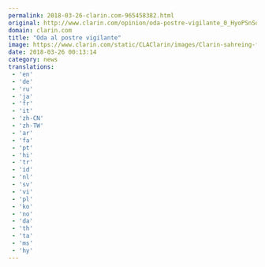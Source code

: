 ```yaml
---
permalink: 2018-03-26-clarin.com-965458382.html
original: http://www.clarin.com/opinion/oda-postre-vigilante_0_HyoPSnSqG.html
domain: clarin.com
title: "Oda al postre vigilante"
image: https://www.clarin.com/static/CLAClarin/images/Clarin-sahreing-fbk.jpg
date: 2018-03-26 00:13:14
category: news
translations: 
 - 'en'
 - 'de'
 - 'ru'
 - 'ja'
 - 'fr'
 - 'it'
 - 'zh-CN'
 - 'zh-TW'
 - 'ar'
 - 'fa'
 - 'pt'
 - 'hi'
 - 'tr'
 - 'id'
 - 'nl'
 - 'sv'
 - 'vi'
 - 'pl'
 - 'ko'
 - 'no'
 - 'da'
 - 'th'
 - 'ta'
 - 'ms'
 - 'hy'
---
```


